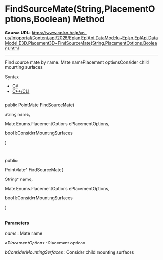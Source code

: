 # FindSourceMate(String,PlacementOptions,Boolean) Method

**Source URL:** https://www.eplan.help/en-us/Infoportal/Content/api/2026/Eplan.EplApi.DataModelu~Eplan.EplApi.DataModel.E3D.Placement3D~FindSourceMate(String,PlacementOptions,Boolean).html

---

Find source mate by name. Mate namePlacement optionsConsider child mounting surfaces

Syntax

- [C#](#i-syntax-CS)
- [C++/CLI](#i-syntax-CPP2005)

```
```
public PointMate FindSourceMate( 

   string name,

   Mate.Enums.PlacementOptions ePlacementOptions,

   bool bConsiderMountingSurfaces

)
```
```

```
```
public:

PointMate^ FindSourceMate( 

   String^ name,

   Mate.Enums.PlacementOptions ePlacementOptions,

   bool bConsiderMountingSurfaces

)
```
```

#### Parameters

*name*
:   Mate name

*ePlacementOptions*
:   Placement options

*bConsiderMountingSurfaces*
:   Consider child mounting surfaces
